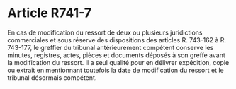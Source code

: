 # Article R741-7

En cas de modification du ressort de deux ou plusieurs juridictions commerciales et sous réserve des dispositions des articles R. 743-162 à R. 743-177, le greffier du tribunal antérieurement compétent conserve les minutes, registres, actes, pièces et documents déposés à son greffe avant la modification du ressort. Il a seul qualité pour en délivrer expédition, copie ou extrait en mentionnant toutefois la date de modification du ressort et le tribunal désormais compétent.
